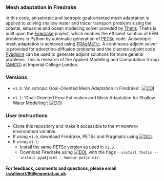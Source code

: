 ### Mesh adaptation in Firedrake

In this code, anisotropic and isotropic goal-oriented mesh adaptation is applied to solving shallow
water and tracer transport problems using the coastal, estuarine and ocean modelling solver provided
by [Thetis][2]. Thetis is built upon the [Firedrake][1] project, which enables the efficient
solution of FEM problems in Python by automatic generation of [PETSc][3] code. Anisotropic mesh
adaptation is achieved using [PRAgMaTIc][4]. A continuous adjoint solver is provided for advection-diffusion problems and the discrete adjoint code [Pyadjoint][5] can be used to generate adjoint
solutions for more general problems. This is research of the Applied Modelling and Computation Group
([AMCG][6]) at Imperial College London.

### Versions

* `v1.0`: 'Anisotropic Goal-Oriented Mesh Adaptation in Firedrake': [![DOI](https://zenodo.org/badge/DOI/10.5281/zenodo.3358565.svg)](https://doi.org/10.5281/zenodo.3358565)

* `v1.1`: 'Goal-Oriented Error Estimation and Mesh Adaptation for Shallow Water Modelling': [![DOI](https://zenodo.org/badge/DOI/10.5281/zenodo.3571867.svg)](https://doi.org/10.5281/zenodo.3571867)

### User instructions

* Clone this repository and make it accessible to the `PYTHONPATH` environment variable.
* If using `v1.0`, download Firedrake, PETSc and Pragmatic using [![DOI](https://zenodo.org/badge/DOI/10.5281/zenodo.3250888.svg)](https://doi.org/10.5281/zenodo.3250888).
* If using `v1.1`:
	* Install the same PETSc version as used in `v1.0`.
	* Download Firedrake using [![DOI](https://zenodo.org/badge/DOI/10.5281/zenodo.3568997.svg)](https://doi.org/10.5281/zenodo.3568997), with the flags `--install thetis --install pyadjoint --honour-petsc-dir`.

#### For feedback, comments and questions, please email j.wallwork16@imperial.ac.uk.

[1]: http://firedrakeproject.org/ "Firedrake"
[2]: http://thetisproject.org/index.html "Thetis"
[3]: https://www.mcs.anl.gov/petsc/ "PETSc"
[4]: https://github.com/meshadaptation/pragmatic "PRAgMaTIc"
[5]: https://bitbucket.org/dolfin-adjoint/pyadjoint/src "Pyadjoint"
[6]: http://www.imperial.ac.uk/earth-science/research/research-groups/amcg/ "AMCG"
